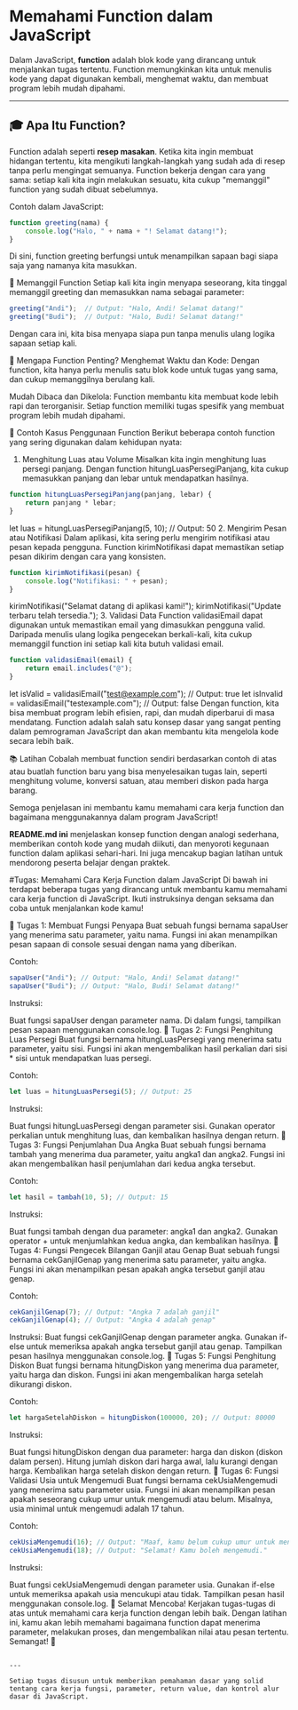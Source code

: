 # Memahami Function dalam JavaScript

Dalam JavaScript, **function** adalah blok kode yang dirancang untuk menjalankan tugas tertentu. Function memungkinkan kita untuk menulis kode yang dapat digunakan kembali, menghemat waktu, dan membuat program lebih mudah dipahami.

---

## 🎓 Apa Itu Function? 

Function adalah seperti **resep masakan**. Ketika kita ingin membuat hidangan tertentu, kita mengikuti langkah-langkah yang sudah ada di resep tanpa perlu mengingat semuanya. Function bekerja dengan cara yang sama: setiap kali kita ingin melakukan sesuatu, kita cukup "memanggil" function yang sudah dibuat sebelumnya.

Contoh dalam JavaScript:
```javascript
function greeting(nama) {
    console.log("Halo, " + nama + "! Selamat datang!");
}
```
Di sini, function greeting berfungsi untuk menampilkan sapaan bagi siapa saja yang namanya kita masukkan.

🔹 Memanggil Function
Setiap kali kita ingin menyapa seseorang, kita tinggal memanggil greeting dan memasukkan nama sebagai parameter:

```javascript
greeting("Andi");  // Output: "Halo, Andi! Selamat datang!"
greeting("Budi");  // Output: "Halo, Budi! Selamat datang!"
```
Dengan cara ini, kita bisa menyapa siapa pun tanpa menulis ulang logika sapaan setiap kali.

🎯 Mengapa Function Penting?
Menghemat Waktu dan Kode: Dengan function, kita hanya perlu menulis satu blok kode untuk tugas yang sama, dan cukup memanggilnya berulang kali.

Mudah Dibaca dan Dikelola: Function membantu kita membuat kode lebih rapi dan terorganisir. Setiap function memiliki tugas spesifik yang membuat program lebih mudah dipahami.

🚀 Contoh Kasus Penggunaan Function
Berikut beberapa contoh function yang sering digunakan dalam kehidupan nyata:

1. Menghitung Luas atau Volume
Misalkan kita ingin menghitung luas persegi panjang. Dengan function hitungLuasPersegiPanjang, kita cukup memasukkan panjang dan lebar untuk mendapatkan hasilnya.

```javascript
function hitungLuasPersegiPanjang(panjang, lebar) {
    return panjang * lebar;
}
```
let luas = hitungLuasPersegiPanjang(5, 10); // Output: 50
2. Mengirim Pesan atau Notifikasi
Dalam aplikasi, kita sering perlu mengirim notifikasi atau pesan kepada pengguna. Function kirimNotifikasi dapat memastikan setiap pesan dikirim dengan cara yang konsisten.

```javascript
function kirimNotifikasi(pesan) {
    console.log("Notifikasi: " + pesan);
}
```
kirimNotifikasi("Selamat datang di aplikasi kami!");
kirimNotifikasi("Update terbaru telah tersedia.");
3. Validasi Data
Function validasiEmail dapat digunakan untuk memastikan email yang dimasukkan pengguna valid. Daripada menulis ulang logika pengecekan berkali-kali, kita cukup memanggil function ini setiap kali kita butuh validasi email.

```javascript
function validasiEmail(email) {
    return email.includes("@");
}
```
let isValid = validasiEmail("test@example.com"); // Output: true
let isInvalid = validasiEmail("testexample.com"); // Output: false
Dengan function, kita bisa membuat program lebih efisien, rapi, dan mudah diperbarui di masa mendatang. Function adalah salah satu konsep dasar yang sangat penting dalam pemrograman JavaScript dan akan membantu kita mengelola kode secara lebih baik.

📚 Latihan
Cobalah membuat function sendiri berdasarkan contoh di atas atau buatlah function baru yang bisa menyelesaikan tugas lain, seperti menghitung volume, konversi satuan, atau memberi diskon pada harga barang.

Semoga penjelasan ini membantu kamu memahami cara kerja function dan bagaimana menggunakannya dalam program JavaScript!

**README.md ini** menjelaskan konsep function dengan analogi 
sederhana, memberikan contoh kode yang mudah diikuti, dan menyoroti kegunaan function dalam aplikasi sehari-hari. Ini juga mencakup bagian latihan untuk mendorong peserta belajar dengan praktek.


#Tugas: Memahami Cara Kerja Function dalam JavaScript
Di bawah ini terdapat beberapa tugas yang dirancang untuk membantu kamu memahami cara kerja function di JavaScript. Ikuti instruksinya dengan seksama dan coba untuk menjalankan kode kamu!

📌 Tugas 1: Membuat Fungsi Penyapa
Buat sebuah fungsi bernama sapaUser yang menerima satu parameter, yaitu nama. Fungsi ini akan menampilkan pesan sapaan di console sesuai dengan nama yang diberikan.

Contoh:
```javascript
sapaUser("Andi"); // Output: "Halo, Andi! Selamat datang!"
sapaUser("Budi"); // Output: "Halo, Budi! Selamat datang!"
```
Instruksi:

Buat fungsi sapaUser dengan parameter nama.
Di dalam fungsi, tampilkan pesan sapaan menggunakan console.log.
📌 Tugas 2: Fungsi Penghitung Luas Persegi
Buat fungsi bernama hitungLuasPersegi yang menerima satu parameter, yaitu sisi. Fungsi ini akan mengembalikan hasil perkalian dari sisi * sisi untuk mendapatkan luas persegi.

Contoh:
```javascript
let luas = hitungLuasPersegi(5); // Output: 25
```
Instruksi:

Buat fungsi hitungLuasPersegi dengan parameter sisi.
Gunakan operator perkalian untuk menghitung luas, dan kembalikan hasilnya dengan return.
📌 Tugas 3: Fungsi Penjumlahan Dua Angka
Buat sebuah fungsi bernama tambah yang menerima dua parameter, yaitu angka1 dan angka2. Fungsi ini akan mengembalikan hasil penjumlahan dari kedua angka tersebut.

Contoh:
```javascript
let hasil = tambah(10, 5); // Output: 15
```
Instruksi:

Buat fungsi tambah dengan dua parameter: angka1 dan angka2.
Gunakan operator + untuk menjumlahkan kedua angka, dan kembalikan hasilnya.
📌 Tugas 4: Fungsi Pengecek Bilangan Ganjil atau Genap
Buat sebuah fungsi bernama cekGanjilGenap yang menerima satu parameter, yaitu angka. Fungsi ini akan menampilkan pesan apakah angka tersebut ganjil atau genap.

Contoh:
```javascript
cekGanjilGenap(7); // Output: "Angka 7 adalah ganjil"
cekGanjilGenap(4); // Output: "Angka 4 adalah genap"
```
Instruksi:
Buat fungsi cekGanjilGenap dengan parameter angka.
Gunakan if-else untuk memeriksa apakah angka tersebut ganjil atau genap.
Tampilkan pesan hasilnya menggunakan console.log.
📌 Tugas 5: Fungsi Penghitung Diskon
Buat fungsi bernama hitungDiskon yang menerima dua parameter, yaitu harga dan diskon. Fungsi ini akan mengembalikan harga setelah dikurangi diskon.

Contoh:
```javascript
let hargaSetelahDiskon = hitungDiskon(100000, 20); // Output: 80000
```
Instruksi:

Buat fungsi hitungDiskon dengan dua parameter: harga dan diskon (diskon dalam persen).
Hitung jumlah diskon dari harga awal, lalu kurangi dengan harga.
Kembalikan harga setelah diskon dengan return.
📌 Tugas 6: Fungsi Validasi Usia untuk Mengemudi
Buat fungsi bernama cekUsiaMengemudi yang menerima satu parameter usia. Fungsi ini akan menampilkan pesan apakah seseorang cukup umur untuk mengemudi atau belum. Misalnya, usia minimal untuk mengemudi adalah 17 tahun.

Contoh:
```javascript
cekUsiaMengemudi(16); // Output: "Maaf, kamu belum cukup umur untuk mengemudi."
cekUsiaMengemudi(18); // Output: "Selamat! Kamu boleh mengemudi."
```

Instruksi:

Buat fungsi cekUsiaMengemudi dengan parameter usia.
Gunakan if-else untuk memeriksa apakah usia mencukupi atau tidak.
Tampilkan pesan hasil menggunakan console.log.
🎉 Selamat Mencoba!
Kerjakan tugas-tugas di atas untuk memahami cara kerja function dengan lebih baik. Dengan latihan ini, kamu akan lebih memahami bagaimana function dapat menerima parameter, melakukan proses, dan mengembalikan nilai atau pesan tertentu. Semangat! 🚀

```

---

Setiap tugas disusun untuk memberikan pemahaman dasar yang solid tentang cara kerja fungsi, parameter, return value, dan kontrol alur dasar di JavaScript.
```